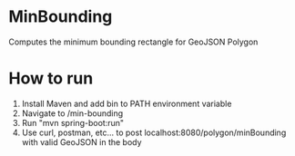 # MinBounding
Computes the minimum bounding rectangle for GeoJSON Polygon

# How to run
1. Install Maven and add bin to PATH environment variable
2. Navigate to /min-bounding
3. Run "mvn spring-boot:run"
4. Use curl, postman, etc... to post localhost:8080/polygon/minBounding with valid GeoJSON in the body